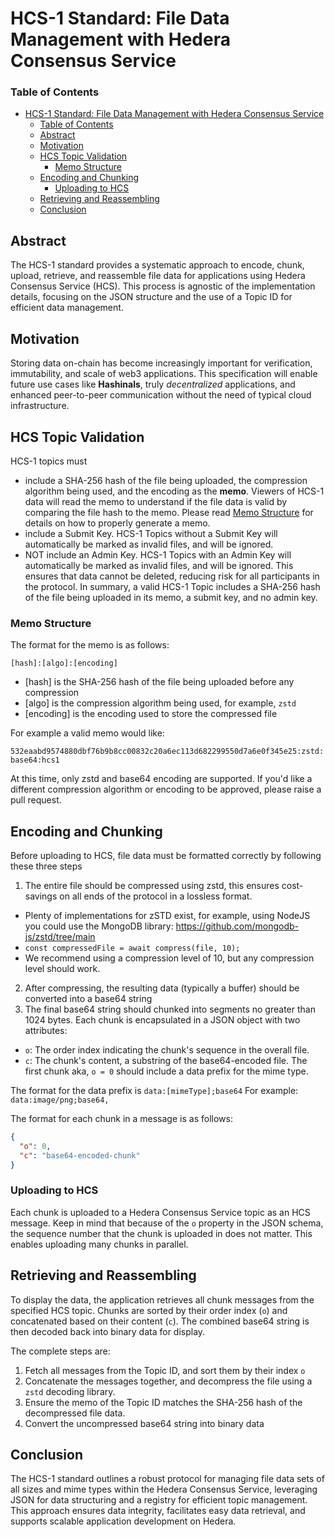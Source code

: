 # HCS-1 Standard: File Data Management with Hedera Consensus Service

### Table of Contents
- [HCS-1 Standard: File Data Management with Hedera Consensus Service](#hcs-1-standard-file-data-management-with-hedera-consensus-service)
    - [Table of Contents](#table-of-contents)
  - [Abstract](#abstract)
  - [Motivation](#motivation)
  - [HCS Topic Validation](#hcs-topic-validation)
    - [Memo Structure](#memo-structure)
  - [Encoding and Chunking](#encoding-and-chunking)
    - [Uploading to HCS](#uploading-to-hcs)
  - [Retrieving and Reassembling](#retrieving-and-reassembling)
  - [Conclusion](#conclusion)

## Abstract

The HCS-1 standard provides a systematic approach to encode, chunk, upload, retrieve, and reassemble file data for applications using Hedera Consensus Service (HCS). This process is agnostic of the implementation details, focusing on the JSON structure and the use of a Topic ID for efficient data management.

## Motivation
Storing data on-chain has become increasingly important for verification, immutability, and scale of web3 applications. This specification will enable future use cases like **Hashinals**, truly *decentralized* applications, and enhanced peer-to-peer communication without the need of typical cloud infrastructure.

## HCS Topic Validation
 HCS-1 topics must
  - include a SHA-256 hash of the file being uploaded, the compression algorithm being used, and the encoding as the **memo**. Viewers of HCS-1 data will read the memo to understand if the file data is valid by comparing the file hash to the memo. Please read [Memo Structure](#memo-structure) for details on how to properly generate a memo.
  - include a Submit Key. HCS-1 Topics without a Submit Key will automatically be marked as invalid files, and will be ignored.
  - NOT include an Admin Key. HCS-1 Topics with an Admin Key will automatically be marked as invalid files, and will be ignored. This ensures that data cannot be deleted, reducing risk for all participants in the protocol.
In summary, a valid HCS-1 Topic includes a SHA-256 hash of the file being uploaded in its memo, a submit key, and no admin key.

### Memo Structure

 The format for the memo is as follows:

 ```[hash]:[algo]:[encoding]```

 - [hash] is the SHA-256 hash of the file being uploaded before any compression
 - [algo] is the compression algorithm being used, for example, `zstd`
 - [encoding] is the encoding used to store the compressed file

 For example a valid memo would like:

 ```532eaabd9574880dbf76b9b8cc00832c20a6ec113d682299550d7a6e0f345e25:zstd:base64:hcs1```

 At this time, only zstd and base64 encoding are supported. If you'd like a different compression algorithm or encoding to be approved, please raise a pull request.

## Encoding and Chunking

Before uploading to HCS, file data must be formatted correctly by following these three steps

1. The entire file should be compressed using zstd, this ensures cost-savings on all ends of the protocol in a lossless format.
  - Plenty of implementations for zSTD exist, for example, using NodeJS you could use the MongoDB library: https://github.com/mongodb-js/zstd/tree/main
  - ``` const compressedFile = await compress(file, 10);  ```
  - We recommend using a compression level of 10, but any compression level should work.
2. After compressing, the resulting data (typically a buffer) should be converted into a base64 string
3. The final base64 string should chunked into segments no greater than 1024 bytes. Each chunk is encapsulated in a JSON object with two attributes:

- `o`: The order index indicating the chunk's sequence in the overall file.
- `c`: The chunk's content, a substring of the base64-encoded file. The first chunk aka, `o = 0` should include a data prefix for the mime type.

The format for the data prefix is
```data:[mimeType];base64```
For example:
```data:image/png;base64,```

The format for each chunk in a message is as follows:
```json
{
  "o": 0,
  "c": "base64-encoded-chunk"
}
```

### Uploading to HCS

Each chunk is uploaded to a Hedera Consensus Service topic as an HCS message. Keep in mind that because of the `o` property in the JSON schema, the sequence number that the chunk is uploaded in does not matter. This enables uploading many chunks in parallel.

## Retrieving and Reassembling

To display the data, the application retrieves all chunk messages from the specified HCS topic. Chunks are sorted by their order index (`o`) and concatenated based on their content (`c`). The combined base64 string is then decoded back into binary data for display.

The complete steps are:
1. Fetch all messages from the Topic ID, and sort them by their index `o`
2. Concatenate the messages together, and decompress the file using a `zstd` decoding library.
3. Ensure the memo of the Topic ID matches the SHA-256 hash of the decompressed file data.
4. Convert the uncompressed base64 string into binary data

## Conclusion

The HCS-1 standard outlines a robust protocol for managing file data sets of all sizes and mime types within the Hedera Consensus Service, leveraging JSON for data structuring and a registry for efficient topic management. This approach ensures data integrity, facilitates easy data retrieval, and supports scalable application development on Hedera.